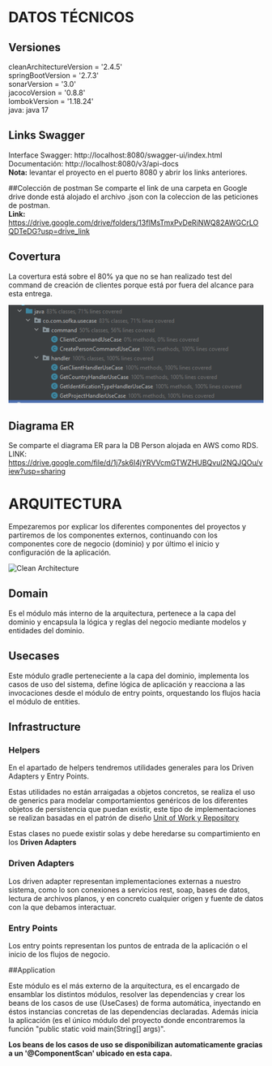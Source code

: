 # DATOS TÉCNICOS

## Versiones

 cleanArchitectureVersion = '2.4.5'\
 springBootVersion = '2.7.3'\
 sonarVersion = '3.0'\
 jacocoVersion = '0.8.8'\
 lombokVersion = '1.18.24'\
 java: java 17
 
## Links Swagger 
 Interface Swagger: http://localhost:8080/swagger-ui/index.html \
 Documentación: http://localhost:8080/v3/api-docs \
 **Nota:** levantar el proyecto en el puerto 8080 y abrir los links anteriores.

##Colección de postman
Se comparte el link de una carpeta en Google drive donde está alojado el archivo .json con la coleccion de las peticiones de postman. \
 **Link:** https://drive.google.com/drive/folders/13flMsTmxPvDeRiNWQ82AWGCrLOQDTeDG?usp=drive_link
##  Covertura 
La covertura está sobre el 80% ya que no se han realizado test del command de creación de clientes porque está por fuera del alcance para esta entrega.

![img.png](img.png)

## Diagrama ER 
Se comparte el diagrama ER para la DB Person alojada en AWS como RDS. \
LINK: https://drive.google.com/file/d/1j7sk6I4jYRVVcmGTWZHUBQvul2NQJQOu/view?usp=sharing
# ARQUITECTURA

Empezaremos por explicar los diferentes componentes del proyectos y partiremos de los componentes externos, continuando con los componentes core de negocio (dominio) y por último el inicio y configuración de la aplicación.


![Clean Architecture](https://miro.medium.com/max/1400/1*ZdlHz8B0-qu9Y-QO3AXR_w.png)

## Domain

Es el módulo más interno de la arquitectura, pertenece a la capa del dominio y encapsula la lógica y reglas del negocio mediante modelos y entidades del dominio.

## Usecases

Este módulo gradle perteneciente a la capa del dominio, implementa los casos de uso del sistema, define lógica de aplicación y reacciona a las invocaciones desde el módulo de entry points, orquestando los flujos hacia el módulo de entities.

## Infrastructure

### Helpers

En el apartado de helpers tendremos utilidades generales para los Driven Adapters y Entry Points.

Estas utilidades no están arraigadas a objetos concretos, se realiza el uso de generics para modelar comportamientos
genéricos de los diferentes objetos de persistencia que puedan existir, este tipo de implementaciones se realizan
basadas en el patrón de diseño [Unit of Work y Repository](https://medium.com/@krzychukosobudzki/repository-design-pattern-bc490b256006)

Estas clases no puede existir solas y debe heredarse su compartimiento en los **Driven Adapters**

### Driven Adapters

Los driven adapter representan implementaciones externas a nuestro sistema, como lo son conexiones a servicios rest,
soap, bases de datos, lectura de archivos planos, y en concreto cualquier origen y fuente de datos con la que debamos
interactuar.

### Entry Points

Los entry points representan los puntos de entrada de la aplicación o el inicio de los flujos de negocio.

##Application

Este módulo es el más externo de la arquitectura, es el encargado de ensamblar los distintos módulos, resolver las dependencias y crear los beans de los casos de use (UseCases) de forma automática, inyectando en éstos instancias concretas de las dependencias declaradas. Además inicia la aplicación (es el único módulo del proyecto donde encontraremos la función "public static void main(String[] args)".

**Los beans de los casos de uso se disponibilizan automaticamente gracias a un '@ComponentScan' ubicado en esta capa.**
